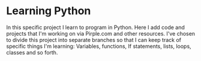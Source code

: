 # Learning Python
In this specific project I learn to program in Python. Here I add code and projects that I'm working on via Pirple.com and other resources. I've chosen to divide this project into separate branches so that I can keep track of specific things I'm learning: Variables, functions, If statements, lists, loops, classes and so forth.
